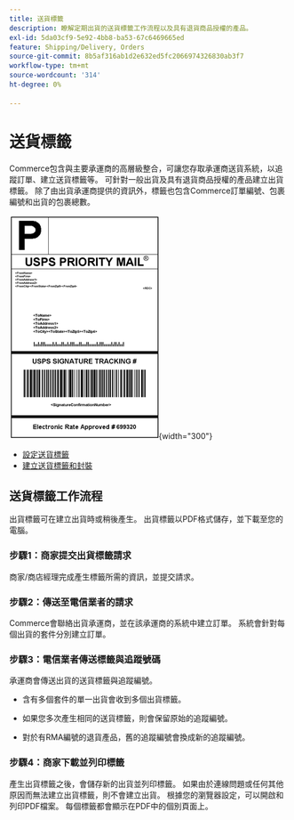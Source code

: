 ```yaml
---
title: 送貨標籤
description: 瞭解定期出貨的送貨標籤工作流程以及具有退貨商品授權的產品。
exl-id: 5da03cf9-5e92-4bb8-ba53-67c6469665ed
feature: Shipping/Delivery, Orders
source-git-commit: 8b5af316ab1d2e632ed5fc2066974326830ab3f7
workflow-type: tm+mt
source-wordcount: '314'
ht-degree: 0%

---
```


# 送貨標籤

Commerce包含與主要承運商的高層級整合，可讓您存取承運商送貨系統，以追蹤訂單、建立送貨標籤等。 可針對一般出貨及具有退貨商品授權的產品建立出貨標籤。 除了由出貨承運商提供的資訊外，標籤也包含Commerce訂單編號、包裹編號和出貨的包裹總數。

![USPS優先送貨標籤](./assets/shipping-usps-priority-label.png){width="300"}

- [設定送貨標籤](shipping-label-configure.md)
- [建立送貨標籤和封裝](shipping-label-create.md)

## 送貨標籤工作流程

出貨標籤可在建立出貨時或稍後產生。 出貨標籤以PDF格式儲存，並下載至您的電腦。

### 步驟1：商家提交出貨標籤請求

商家/商店經理完成產生標籤所需的資訊，並提交請求。

### 步驟2：傳送至電信業者的請求

Commerce會聯絡出貨承運商，並在該承運商的系統中建立訂單。 系統會針對每個出貨的套件分別建立訂單。

### 步驟3：電信業者傳送標籤與追蹤號碼

承運商會傳送出貨的送貨標籤與追蹤編號。

- 含有多個套件的單一出貨會收到多個出貨標籤。

- 如果您多次產生相同的送貨標籤，則會保留原始的追蹤編號。

- 對於有RMA編號的退貨產品，舊的追蹤編號會換成新的追蹤編號。

### 步驟4：商家下載並列印標籤

產生出貨標籤之後，會儲存新的出貨並列印標籤。 如果由於連線問題或任何其他原因而無法建立出貨標籤，則不會建立出貨。 根據您的瀏覽器設定，可以開啟和列印PDF檔案。 每個標籤都會顯示在PDF中的個別頁面上。
